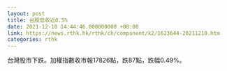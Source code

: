 ```yaml
---
layout: post
title: 台股低收近0.5%
date: 2021-12-10 14:44:46.000000000 +08:00
link: https://news.rthk.hk/rthk/ch/component/k2/1623644-20211210.htm
categories: rthk
---
```


台灣股市下跌。加權指數收市報17826點，跌87點，跌幅0.49%。
